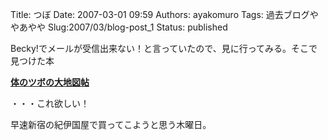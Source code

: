 Title: つぼ
Date: 2007-03-01 09:59
Authors: ayakomuro
Tags:  過去ブログややあやや
Slug:2007/03/blog-post_1
Status: published

Becky!でメールが受信出来ない！と言っていたので、見に行ってみる。そこで見つけた本


[**体のツボの大地図帖**](http://www.amazon.co.jp/%E4%BD%93%E3%81%AE%E3%83%84%E3%83%9C%E3%81%AE%E5%A4%A7%E5%9C%B0%E5%9B%B3%E5%B8%96/dp/483878290X)

・・・これ欲しい！

早速新宿の紀伊国屋で買ってこようと思う木曜日。
